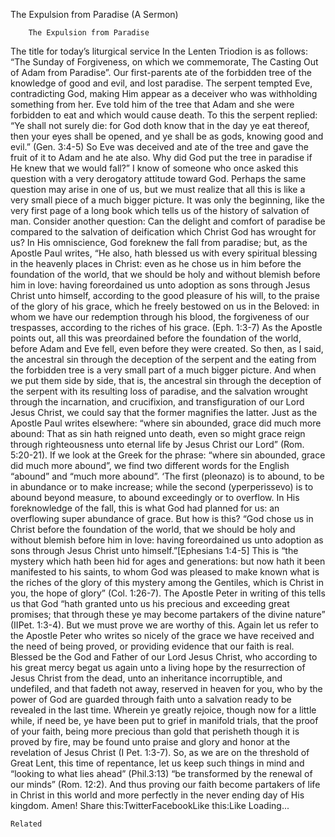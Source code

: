 The Expulsion from Paradise (A Sermon)

		The Expulsion from Paradise
The title for today’s liturgical service In the Lenten Triodion is as follows: “The Sunday of Forgiveness, on which we commemorate, The Casting Out of Adam from Paradise”. Our first-parents ate of the forbidden tree of the knowledge of good and evil, and lost paradise.
The serpent tempted Eve, contradicting God, making Him appear as a deceiver who was withholding something from her. Eve told him of the tree that Adam and she were forbidden to eat and which would cause death. To this the serpent replied: “Ye shall not surely die: for God doth know that in the day ye eat thereof, then your eyes shall be opened, and ye shall be as gods, knowing good and evil.” (Gen. 3:4-5) So Eve was deceived and ate of the tree and gave the
fruit of it to Adam and he ate also.
Why did God put the tree in paradise if He knew that we would fall?” I know of someone who once asked this question with a very derogatory attitude toward God. Perhaps the same question may arise in one of us, but we must realize that all this is like a very small piece of a much bigger picture. It was only the beginning, like the very first page of a long book which tells us of the history of salvation of man. Consider another question: Can the delight and comfort of paradise be compared to the salvation of deification which Christ God has wrought for us? In His omniscience, God foreknew the fall from paradise; but, as the Apostle Paul writes, “He also, hath blessed us with every spiritual blessing in the heavenly places in Christ: even as he chose us in him before the foundation of the world, that we should be holy and without blemish before him in love: having foreordained us unto adoption as sons through Jesus Christ unto himself, according to the good pleasure of his will, to the praise of the glory of his grace, which he freely bestowed on us in the Beloved: in whom we have our redemption through his blood, the forgiveness of our trespasses, according to the riches of his grace. (Eph. 1:3-7)
As the Apostle points out, all this was preordained before the foundation of the world, before Adam and Eve fell, even before they were created. So then, as I said, the ancestral sin through the deception of the serpent and the eating from the forbidden tree is a very small part of a
much bigger picture. And when we put them side by side, that is, the ancestral sin through the deception of the serpent with its resulting loss of paradise, and the salvation wrought through the incarnation, and crucifixion, and transfiguration of our Lord Jesus Christ, we could say that the former magnifies the latter. Just as the Apostle Paul writes elsewhere: “where sin abounded, grace did much more abound: That as sin hath reigned unto death, even so might grace reign
through righteousness unto eternal life by Jesus Christ our Lord” (Rom. 5:20-21).
If we look at the Greek for the phrase: “where sin abounded, grace did much more abound”, we find two different words for the English “abound” and “much more abound”. ‘The first (pleonazo) is to abound, to be in abundance or to make increase; while the second (yperperissevo) is to abound beyond measure, to abound exceedingly or to overflow. In His foreknowledge of the fall, this is what God had planned for us: an overflowing super abundance of grace. But how is this? “God chose us in Christ before the foundation of the world, that we should be holy and without blemish before him in love: having foreordained us unto adoption as sons through Jesus Christ unto himself.”[Ephesians 1:4-5] This is “the mystery which hath been hid for ages and generations: but now hath it been manifested to his saints, to whom God was pleased to make known what is the riches of the glory of this mystery among the Gentiles, which is Christ in you, the hope of glory” (Col. 1:26-7).
The Apostle Peter in writing of this tells us that God “hath granted unto us his precious and exceeding great promises; that through these ye may become partakers of the divine nature” (IIPet. 1:3-4). But we must prove we are worthy of this. Again let us refer to the Apostle Peter who writes so nicely of the grace we have received and the need of being proved, or providing evidence that our faith is real.
Blessed be the God and Father of our Lord Jesus Christ, who according to his great mercy begat us again unto a living hope by the resurrection of Jesus Christ from the dead, unto an inheritance incorruptible, and undefiled, and that fadeth not away, reserved in heaven for you, who by the power of God are guarded through faith unto a salvation ready to be revealed in the last time. Wherein ye greatly rejoice, though now for a little while, if need be, ye have been put to grief in manifold trials, that the proof of your faith, being more precious than gold that perisheth though it is proved by fire, may be found unto praise and glory and honor at the revelation of Jesus Christ (I Pet. 1:3-7).
So, as we are on the threshold of Great Lent, this time of repentance, let us keep such things in mind and “looking to what lies ahead” (Phil.3:13) “be transformed by the renewal of our minds” (Rom. 12:2). And thus proving our faith become partakers of life in Christ in this world and more perfectly in the never ending day of His kingdom. Amen!
Share this:TwitterFacebookLike this:Like Loading...

	Related
			